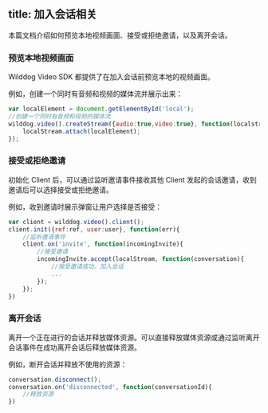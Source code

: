 ﻿title: 加入会话相关
---

本篇文档介绍如何预览本地视频画面、接受或拒绝邀请，以及离开会话。

### 预览本地视频画面

Wilddog Video SDK 都提供了在加入会话前预览本地的视频画面。 

例如，创建一个同时有音频和视频的媒体流并展示出来：

```javascript
var localElement = document.getElementById('local'); 
//创建一个同时有音频和视频的媒体流
wilddog.video().createStream({audio:true,video:true}, function(localstream){
    localStream.attach(localElement);
});
```

### 接受或拒绝邀请

初始化 Client 后，可以通过监听邀请事件接收其他 Client 发起的会话邀请，收到邀请后可以选择接受或拒绝邀请。

例如，收到邀请时展示弹窗让用户选择是否接受：

```javascript
var client = wilddog.video().client();
client.init({ref:ref, user:user}, function(err){
    //监听邀请事件
    client.on('invite', function(incomingInvite){
        //接受邀请
        incomingInvite.accept(localStream, function(conversation){
            //接受邀请成功，加入会话
            ...
        });
    });
})
```

### 离开会话

离开一个正在进行的会话并释放媒体资源。可以直接释放媒体资源或通过监听离开会话事件在成功离开会话后释放媒体资源。

例如，断开会话并释放不使用的资源：

```javascript
conversation.disconnect();
conversation.on('disconnected', function(conversationId){
    //释放资源
})
```

